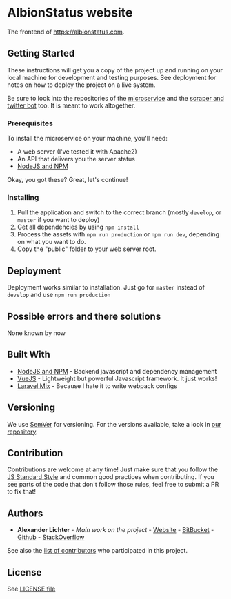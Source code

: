 # AlbionStatus website

The frontend of https://albionstatus.com.

## Getting Started


These instructions will get you a copy of the project up and running on your local machine for development and testing purposes.
See deployment for notes on how to deploy the project on a live system.

Be sure to look into the repositories of the [microservice](https://github.com/manniL/albionstatus-microservice)
and the [scraper and twitter bot](https://github.com/manniL/albionstatus-scraper-bot/) too. It is meant to work altogether.

### Prerequisites

To install the microservice on your machine, you'll need:

* A web server (I've tested it with Apache2)
* An API that delivers you the server status
* [NodeJS and NPM](https://nodejs.org/)

Okay, you got these? Great, let's continue!

### Installing

1. Pull the application and switch to the correct branch (mostly `develop`, or `master` if you want to deploy)
2. Get all dependencies by using `npm install`
3. Process the assets with `npm run production` or `npm run dev`, depending on what you want to do.
4. Copy the "public" folder to your web server root.


## Deployment

Deployment works similar to installation. Just go for `master` instead of `develop` and use `npm run production`

## Possible errors and there solutions

None known by now

## Built With

* [NodeJS and NPM](https://nodejs.org/) - Backend javascript and dependency
management
* [VueJS](http://vuejs.org/) - Lightweight but powerful Javascript framework. It just works!
* [Laravel Mix](https://github.com/JeffreyWay/laravel-mix) - Because I hate it to write webpack configs

## Versioning

We use [SemVer](http://semver.org/) for versioning. For the versions available, take a look in [our repository](https://github.com/manniL/albionstatus-website).

## Contribution

Contributions are welcome at any time! Just make sure that you follow the [JS Standard Style](https://standardjs.com/rules.html) and common good practices when contributing.
If you see parts of the code that don't follow those rules, feel free to submit a PR to fix that!

## Authors

* **Alexander Lichter** - *Main work on the project* - [Website](https://lichter.io) - [BitBucket](https://bitbucket.org/manniL/) - [Github](https://github.com/manniL) - [StackOverflow](http://stackoverflow.com/users/3975480/mannil)

See also the [list of contributors](https://github.com/manniL/albionstatus-website/contributors) who participated in this project.

## License

See [LICENSE file](https://github.com/manniL/albionstatus-website/blob/master/LICENSE)
